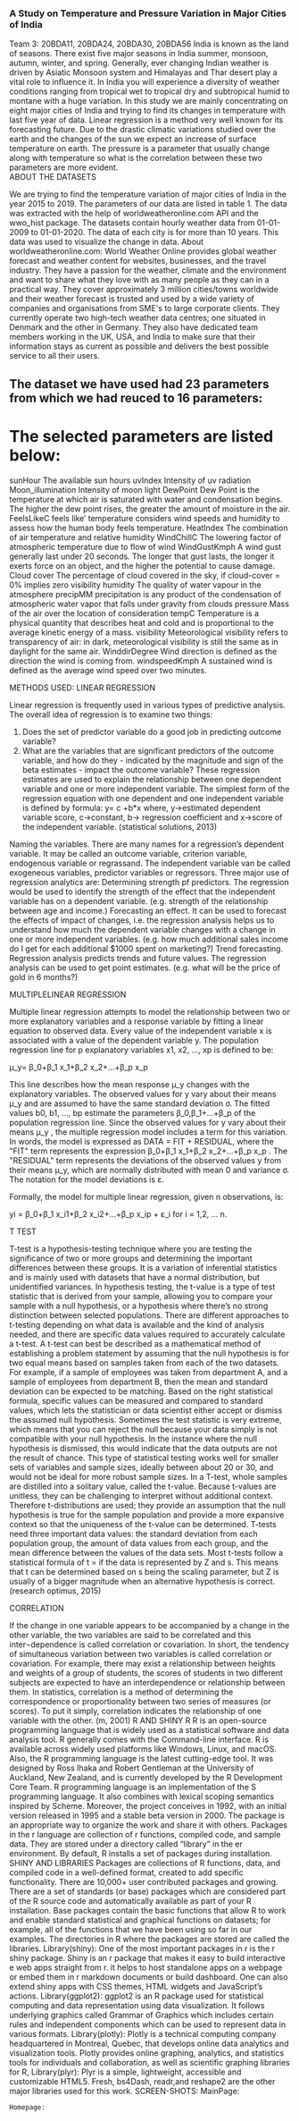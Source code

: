 ### A Study on Temperature and Pressure Variation in Major Cities of India
Team 3: 20BDA11, 20BDA24, 20BDA30, 20BDA56 
India is known as the land of seasons. There exist five major seasons in India summer, monsoon, autumn, winter, and spring. Generally, ever changing Indian weather is driven by Asiatic Monsoon system and Himalayas and Thar desert play a vital role to influence it. In India you will experience a diversity of weather conditions ranging from tropical wet to tropical dry and subtropical humid to montane with a huge variation. 
In this study we are mainly concentrating on eight major cities of India and trying to find its changes in temperature with last five year of data. Linear regression is a method very well known for its forecasting future. Due to the drastic climatic variations studied over the earth and the changes of the sun we expect an increase of surface temperature on earth. 
The pressure is a parameter that usually change along with temperature so what is the correlation between these two parameters are more evident.  
ABOUT THE DATASETS
 
We are trying to find the temperature variation of major cities of India in the year 2015 to 2019. The parameters of our data are listed in table 1.
The data was extracted with the help of worldweatheronline.com API and the wwo_hist package. The datasets contain hourly weather data from 01-01-2009 to 01-01-2020. The data of each city is for more than 10 years. This data was used to visualize the change in data.
About worldweatheronline.com:
World Weather Online provides global weather forecast and weather content for websites, businesses, and the travel industry. They have a passion for the weather, climate and the environment and want to share what they love with as many people as they can in a practical way. 
They cover approximately 3 million cities/towns worldwide and their weather forecast is trusted and used by a wide variety of companies and organisations from SME's to large corporate clients.
They currently operate two high-tech weather data centres; one situated in Denmark and the other in Germany. They also have dedicated team members working in the UK, USA, and India to make sure that their information stays as current as possible and delivers the best possible service to all their users. 


## The dataset we have used had 23 parameters from which we had reuced to 16 parameters:

# The selected parameters are listed below:
sunHour	The available sun hours 
uvIndex	Intensity of uv radiation
Moon_illumination 	Intensity of moon light 
DewPoint	Dew Point is the temperature at which air is saturated with water and condensation begins. The higher the dew point rises, the greater the amount of moisture in the air. 
FeelsLikeC	feels like’ temperature considers wind speeds and humidity to assess how the human body feels temperature.
HeatIndex	The combination of air temperature and relative humidity 
WindChillC	The lowering factor of atmospheric temperature due to flow of wind
WindGustKmph	A wind gust generally last under 20 seconds. The longer that gust lasts, the longer it exerts force on an object, and the higher the potential to cause damage.
Cloud cover	The percentage of cloud covered in the sky, if cloud-cover = 0% implies zero visibility
humidity	The quality of water vapour in the atmosphere
precipMM	precipitation is any product of the condensation of atmospheric water vapor that falls under gravity from clouds
pressure	Mass of the air over the location of consideration
tempC	Temperature is a physical quantity that describes heat and cold and is proportional to the average kinetic energy of a mass. 
visibility	Meteorological visibility refers to transparency of air: in dark, meteorological visibility is still the same as in daylight for the same air.
WinddirDegree	 Wind direction is defined as the direction the wind is coming from.
windspeedKmph	A sustained wind is defined as the average wind speed over two minutes.

METHODS USED: 
LINEAR REGRESSION
 
Linear regression is frequently used in various types of predictive analysis. The overall idea of regression is to examine two things:
1. Does the set of predictor variable do a good job in predicting outcome variable? 
2. What are the variables that are significant predictors of the outcome variable, and how do they - indicated by the magnitude and sign of the beta estimates - impact the outcome variable? 
These regression estimates are used to explain the relationship between one dependent variable and one or more independent variable. The simplest form of the regression equation with one dependent and one independent variable is defined by formula:
y= c +b*x
where, y→estimated dependent variable score,
c→constant,
b→ regression coefficient and
x→score of the independent variable. (statistical solutions, 2013)

Naming the variables. There are many names for a regression’s dependent variable. It may be called an outcome variable, criterion variable, endogenous variable or regrassand. The independent variable van be called exogeneous variables, predictor variables or regressors.
Three major use of regression analytics are:
	Determining strength pf predictors.
The regression would be used to identify the strength of the effect that the independent variable has on a dependent variable. (e.g. strength of the relationship between age and income.)
	Forecasting an effect.
It can be used to forecast the effects of impact of changes, i.e. the regression analysis helps us to understand how much the dependent variable changes with a change in one or more independent variables. (e.g. how much additional sales income do I get for each additional $1000 spent on marketing?)
	Trend forecasting.
Regression analysis predicts trends and future values. The regression analysis can be used to get point estimates. (e.g. what will be the price of gold in 6 months?)
 
MULTIPLELINEAR REGRESSION
 
Multiple linear regression attempts to model the relationship between two or more explanatory variables and a response variable by fitting a linear equation to observed data. Every value of the independent variable x is associated with a value of the dependent variable y. 
The population regression line for p explanatory variables x1, x2, ..., xp is defined to be: 

μ_y= β_0+β_1 x_1+β_2 x_2+...+β_p x_p  

This line describes how the mean response μ_y changes with the explanatory variables. The observed values for y vary about their means μ_y and are assumed to have the same standard deviation σ. The fitted values b0, b1, ..., bp estimate the parameters β_0,β_1+...+β_p of the population regression line.
Since the observed values for y vary about their means μ_y , the multiple regression model includes a term for this variation. 
In words, the model is expressed as DATA = FIT + RESIDUAL, 
where the "FIT" term represents the expression β_0+β_1 x_1+β_2 x_2+...+β_p x_p . 
The "RESIDUAL" term represents the deviations of the observed values y from their means μ_y, which are normally distributed with mean 0 and variance σ. The notation for the model deviations is ε.

Formally, the model for multiple linear regression, given n observations, is:

yi = β_0+β_1 x_i1+β_2 x_i2+...+β_p x_ip  + ε_i    for i = 1,2, ... n.

 
T TEST
 
T-test is a hypothesis-testing technique where you are testing the significance of two or more groups and determining the important differences between these groups. It is a variation of inferential statistics and is mainly used with datasets that have a normal distribution, but unidentified variances. In hypothesis testing, the t-value is a type of test statistic that is derived from your sample, allowing you to compare your sample with a null hypothesis, or a hypothesis where there’s no strong distinction between selected populations. There are different approaches to t-testing depending on what data is available and the kind of analysis needed, and there are specific data values required to accurately calculate a t-test.
A t-test can best be described as a mathematical method of establishing a problem statement by assuming that the null hypothesis is for two equal means based on samples taken from each of the two datasets. For example, if a sample of employees was taken from department A, and a sample of employees from department B, then the mean and standard deviation can be expected to be matching.
Based on the right statistical formula, specific values can be measured and compared to standard values, which lets the statistician or data scientist either accept or dismiss the assumed null hypothesis. Sometimes the test statistic is very extreme, which means that you can reject the null because your data simply is not compatible with your null hypothesis. In the instance where the null hypothesis is dismissed, this would indicate that the data outputs are not the result of chance. This type of statistical testing works well for smaller sets of variables and sample sizes, ideally between about 20 or 30, and would not be ideal for more robust sample sizes.
In a T-test, whole samples are distilled into a solitary value, called the t-value. Because t-values are unitless, they can be challenging to interpret without additional context. Therefore t-distributions are used; they provide an assumption that the null hypothesis is true for the sample population and provide a more expansive context so that the uniqueness of the t-value can be determined.
T-tests need three important data values: the standard deviation from each population group, the amount of data values from each group, and the mean difference between the values of the data sets.
Most t-tests follow a statistical formula of t = if the data is represented by Z and s.  This means that t can be determined based on s being the scaling parameter, but Z is usually of a bigger magnitude when an alternative hypothesis is correct. (research optimus, 2015)


 
CORRELATION
 
If the change in one variable appears to be accompanied by a change in the other variable, the two variables are said to be correlated and this inter¬dependence is called correlation or covariation.
In short, the tendency of simultaneous variation between two variables is called correlation or covariation. For example, there may exist a relationship between heights and weights of a group of students, the scores of students in two different subjects are expected to have an interdependence or relationship between them.
In statistics, correlation is a method of determining the correspondence or proportionality between two series of measures (or scores). To put it simply, correlation indicates the relationship of one variable with the other. (m, 2001) 
R AND SHINY
R
R is an open-source programming language that is widely used as a statistical software and data analysis tool. R generally comes with the Command-line interface. R is available across widely used platforms like Windows, Linux, and macOS. Also, the R programming language is the latest cutting-edge tool. 
It was designed by Ross Ihaka and Robert Gentleman at the University of Auckland, New Zealand, and is currently developed by the R Development Core Team. R programming language is an implementation of the S programming language. It also combines with lexical scoping semantics inspired by Scheme. Moreover, the project conceives in 1992, with an initial version released in 1995 and a stable beta version in 2000.
The package is an appropriate way to organize the work and share it with others. Packages in the r language are collection of r functions, compiled code, and sample data. They are stored under a directory called “library” in the er environment. By default, R installs a set of packages during installation.
SHINY AND LIBRARIES
Packages are collections of R functions, data, and compiled code in a well-defined format, created to add specific functionality. There are 10,000+ user contributed packages and growing.
There are a set of standards (or base) packages which are considered part of the R source code and automatically available as part of your R installation. Base packages contain the basic functions that allow R to work and enable standard statistical and graphical functions on datasets; for example, all of the functions that we have been using so far in our examples.
The directories in R where the packages are stored are called the libraries.
Library(shiny): One of the most important packages in r is the r shiny package. Shiny is an r package that makes it easy to build interactive e web apps straight from r. it helps to host standalone apps on a webpage or embed them in r markdown documents or build dashboard. One can also extend shiny apps with CSS themes, HTML widgets and JavaScript’s actions.
Library(ggplot2): ggplot2 is an R package used for statistical computing and data representation using data visualization. It follows underlying graphics called Grammar of Graphics which includes certain rules and independent components which can be used to represent data in various formats. 
Library(plotly): Plotly is a technical computing company headquartered in Montreal, Quebec, that develops online data analytics and visualization tools. Plotly provides online graphing, analytics, and statistics tools for individuals and collaboration, as well as scientific graphing libraries for  R,
Library(plyr): Plyr is a simple, lightweight, accessible and customizable HTML5.
Fresh, bs4Dash, readr,and reshape2 are the other major libraries used for this work. 
SCREEN-SHOTS:
	MainPage:
 
	Homepage:
 

 













	Data Table Page:
 

	Analysis Page:

 

	Info Page:
	 





MUMBAI

The original dataset contained around 26 parameters. Here, in this project we wish to study and analyse the variation of temperature with respect to each of the parameters present in our dataset. Simple Linear Regression had been applied to our data considering tempC as the dependent variable. The Adjusted R-Squared value is significantly less for the Simple Linear Regression Model which suggests that the model does not have a good fit. Therefore, Multiple Linear Regression has been applied and the Adjusted R-Squared Value is 0.8932 which suggests a good fit. The Relative Standard Error is 0.03430593 which states that it is accurate enough. It has been observed that p-value of the regression model is 0.2*10-16, which states it contains highly significant predictors at 5% level of significance. 
 Based on the t-statistics (at 5 % level of significance) and corrplot, the parameters that have been selected for studying and understanding the variation are listed as follows:
	maxTempC- (correlation value: 0.5880154) refers to the maximum temperature recorded. Measured in Degree Celsius.
	minTempC- (correlation value: 0.51059462) refers to the minimum temperature recorded. Measured in Degree Celsius.
	FeelsLikeC- (correlation value:0.94213123) The "feels like" temperature is a measurement of how hot or cold it really feels like outside. The “Feels Like” temperature relies on environmental data including the ambient air temperature, relative humidity, and wind speed to determine how weather conditions feel to bare skin. It is measured in degrees Celsius.
	SunHour- (correlation value:0.23621959) refers to the solar insolation which a particular location would receive if the sun were shining at its maximum value for a certain number of hours. Though the correlation value is less, this parameter has been considered because Mumbai has a tropical climate.
	uvIndex.1-( correlation value:0.77908562) The UV Index represents the amount of skin-damaging UV radiation reaching the earth's surface at any instant of time. The basic UV Index forecast is given for solar noon — the sun's highest point in the sky and the time of the highest fluctuation in UV radiation (under clear sky conditions).
	windDirDegree-( correlation value: 0.48977288) Refers to the direction of the approaching south-west monsoon winds which is the primary cause of rainfall in Mumbai city.  Though the correlation value is less, this parameter has been considered because Mumbai lies on the windward side of the western Ghats. The wind direction degree helps to understand the impact and hence the total amount of precipitation experienced.
	Humidity- (correlation value: -0.25691379) refers to the amount of moisture present in the air. We have expressed humidity in terms of %. Though the correlation value is less, this parameter has been considered because Mumbai has a coastal location. Therefore, the level of humidity is an important factor to understand the variation in temperature.
	HeatIndexC- (correlation value: 0.93937543) The heat index, also known as the apparent temperature, is what the temperature feels like to the human body when relative humidity is combined with the air temperature. It is measured in degrees Celsius.
	WindChillC- (correlation value:0.90480811) A wind chill factor is a measure of the cooling effect of the wind on the temperature of the air.
The coefficient of the above significant predictor variables has been obtained to understand the effect on tempC for per unit change of these parameters. The coefficients of the selected parameters have been listed in a tabular format:

Sr. No	Parameter 	Co-efficient 
1.	maxtempC	0.0406528645
2.	mintempC	0.2862896583
3.	FeelsLikeC	0.6282222378
4.	humidity	 -0.0441454478
5.	uvIndex.1	0.1951959568
6.	HeatIndexC	-0.6724502969
7.	sunHour	0.1555361737
8.	WinddirDegree	0.0016865462
9.	WindChillC	 0.5725203215
 
Therefore, the regression equation can be framed as:
tempC = 9.26 + 0.0407*maxtempC + 0.286*mintempC + 0.629*FeelsLikeC - 0.044*humidity +  0.195*uvIndex.1 - 0.672*HeatIndexC +   0.1555*sunHour  + 0.00168*winddirDegree + 0.57*WindChillC 
We can say that if the maxtempC increases by one degree, the tempC increases by 0.0407 Degrees considering that remaining all the other independent variables are kept constant.
“+” Indicates an increase and “-” Indicates a decrease. 


YEARLY ANALYSIS OF THE PARAMETERS: (using BoxPlot)
	TempC
For all the years 2015-20, the distribution is right-skewed which means the variation is more in the upper 50% of the data as (Q3 - Q2)>(Q2-Q1). Since the temperature has been recorded on an hourly basis for our dataset. Therefore, for a given day if the mean tempC recorded is above the median value, there is more variation in the hourly recorded temperature for that day. The boxplots for the years 2015,2016 and 2017 are significantly thick compared to the others which states enough variation is present and the prediction might not be very accurate. The year 2020 shows the presence of outliers as well. Note: Year 2020 has observation till the month of Jan.
	Humidity: 
For the year 2015, 2017 and 2018 it is left-skewed which means more variation has been observed in the lower 50% of the observation. The years 2016, 2019 and 2020 are right-skewed. As the boxplot for the year 2018 is considerably thin, it states that the variation is less, and it is more consistent compared to the remaining years. Note: Year 2020 has observations only from the month of January.
	 MaxtempC:

No variation has been observed in the maximum temperature that has been recorded over the last four years from 2015-2019.  All the maximum temperatures recorded on an hourly basis for the years are approximately equal to the median value. The year 2020 shows a left-skewed boxplot which means more variation in the lower quartiles has been observed. Note: Year 2020 has observations only from the month of January.
4. MintempC
No variation has been observed in the minimum temperature that has been recorded over the last four years from 2015-2019. All the minimum temperatures recorded on an hourly basis for the years are approximately equal to the median value. The year 2020 shows an uniformly skewed boxplot. Note: Year 2020 has observations only from the month of January

5. FeelsLikeC
We can clearly say that the median FeelsLikeC is varying considerably over the years. All the years except 2015 and 2019 have a right skewed boxplot which means variation is more in the upper 50%  of the observations. The years 2015 and 2019 have a uniformly skewed boxplot.The year 2018 has a very thin boxplot which states the variation is less and it is consistent as opposed to the year 2016 where the variation will be much higher since the boxplot is thicker. Year 2020 shows presence of outliers. Note: Year 2020 has observations only from the month of January.

6. sunHour
The sunHour recorded over the last four years (2015-2020) shows no significant variation. All the observations recorded are approximately equal to the median value. The year 2020 has a left-skewed boxplot which means more variation in the lower 50% of the observation. It also contains an unusually higher number of outliers. Note: Year 2020 has observations only from the month of January.
7. uvIndex.1

All the boxplots are highly left-skewed which means significant variation in the lower 50% of the observation.  The boxplots are highly thick which suggests a high range, enough variation and lack of consistency. The median value of all the years also varies . Note: Year 2020 has observations only from the month of January.
8.  HeatIndexC
The years 2015, 2016, 2017, 2018 and 2020 show a right-skewed box plot suggesting variation is high in the upper 50% of the observation. The boxplot for the year 2019 is uniformly skewed. The boxplot of the year 2020 contains outliers. Boxplot for the year 2015 is comparatively thinner which suggests a low range and better consistency (i.e. less of variation). Note: Year 2020 has observations only from the month of January.
9. winddirDegree
The year 2015, 2018 and 2020 are left-skewed and the years 2016, 2017 and 2019 are right skewed. All the boxplots suggest that over the five years the range of the wind direction(in degrees) is considerably high suggesting lack of consistency and presence of high amount of variation. Note: Year 2020 has observations only from the month of January.
10. WindChillC
The boxplot for the years 2015, 2016, 2017, 2018 and 2019 are right-skewed. The boxplot of the year 2020 though uniformly skewed contains outliers. The boxplot for the 2018 is very thin which suggests less variation and more consistency compared to the other plots. Note: Year 2020 has observations only from the month of January.



RESULTS:
 
	2015
	 Mean maxtempC: 28 ℃
	Mean mintempC: 20 ℃
	Mean sunHour: 11 Hours
	Mean uvIndex.1: 6
	Mean FeelsLikeC: 25.04 ℃
	Mean Humidity: 61.42 %
	Mean HeatIndexC: 26
	Mean winddirDegree: 209.3 °
	Mean WindChillC : 24.62°
2.  2016
	 Mean maxtempC: 32 ℃
	Mean mintempC: 23 ℃
	Mean sunHour: 11 Hours
	Mean uvIndex.1: 4.50
	Mean FeelsLikeC: 32.12℃
	Mean Humidity: 44.12  %
	Mean HeatIndexC: 32.12
	Mean winddirDegree: 163.1°
	Mean WindChillC : 30.83°
 
 
3.  2017
	 Mean maxtempC: 30 ℃
	Mean mintempC: 22 ℃
	Mean sunHour: 11 Hours
	Mean uvIndex.1:4.167
	Mean FeelsLikeC: 31.67℃
	Mean Humidity: 51.92  %
	Mean HeatIndexC:31.67
	Mean winddirDegree: 135.21°
	Mean WindChillC : 29.96°
4.  2018
	 Mean maxtempC: 28 ℃
	Mean mintempC: 22 ℃
	Mean sunHour: 11 Hours
	Mean uvIndex.1: 4.125
	Mean FeelsLikeC: 29.17℃
	Mean Humidity: 52.75 %
	Mean HeatIndexC: 29.17
	Mean winddirDegree: 220.1°
	Mean WindChillC : 27.92°
 

 
5.   2019
	 Mean maxtempC: 32 ℃
	Mean mintempC: 24 ℃
	Mean sunHour: 11 Hours
	Mean uvIndex.1: 4.375
	Mean FeelsLikeC: 28.17℃
	Mean Humidity: 40 %
	Mean HeatIndexC: 28.17
	Mean winddirDegree: 148.0°
	Mean WindChillC : 27.46 °
6.  2020
	 Mean maxtempC: 30.76 ℃
	Mean mintempC: 24.93 ℃
	Mean sunHour: 10.76 Hours
	Mean uvIndex.1: 4.29
	Mean FeelsLikeC: 32.83℃
	Mean Humidity: 66.75 %
	Mean HeatIndexC: 32.89
	Mean winddirDegree: 213.3°
	Mean WindChillC : 29.1°
 

 











PUNE

AVERAGE WEATHER IN PUNE INDIA:

The purposes of this report, the geographical coordinates of Pune are 18.520 deg latitude, 73.855 deg longitude, and 554 m elevation.
In Pune, the wet season is oppressive, windy, and overcast; the dry season is mostly clear; and it is hot year-round. Over the course of the year, the temperature typically varies from 9°C to 36°C.
Pune experiences three seasons: summer, monsoon, and winter. Typical summer months are from mid-March to mid-June. The warmest month in Pune is May. The city often has heavy dusty winds in May, with humidity remaining high. Even during the hottest months, the nights are usually cool due to Pune's high altitude 560 m.
The monsoon lasts from June to October, with moderate rainfall and temperatures ranging from 22 to 28 °C. Most of the 722 mm (28.43 in) of annual rainfall in the city falls between June and September, and July is the wettest month of the year.
For most of December and January the daytime temperature hovers around 26 °C while night temperatures are around below 9 °C. 
Based on the fact of the greatest number of rainless days and with perceived temperatures between 24°C and 35°C, the best time of year to visit Pune for hot-weather activities is from early March to mid-May.
Correlation between the parameters and TempC:
Correlation is a standardized covariance measure that will tell you both the strength and direction of the relationship between two different variables (i.e. as one variable increases in value, does the other variable also increase? as one variable increases in value, does the other variable decrease?) Correlation coefficients can only take on values between -1 and +1. The correlation function should be calculating the correlation of each attribute against every other attribute in your dataset; if you have k numeric attributes in your dataset, then you will have a correlation matrix returned with shape kxk showing the correlation coefficients for each possible pair of attributes. 
Initially, P-value test was considered to identify the significant parameters. But due to the large sample size of the data, 






The function corrplot(), in the package of the same name, creates a graphical display of a correlation matrix, highlighting the most correlated variables in a data table. In this plot, correlation coefficients are colored according to the value. Correlation matrix can be also reordered according to the degree of association between variables.

From the correlation matrix applied to the given data set. We find that with that the most significant parameters are the FeelsLikeC, HeatIndexC and WindChillC. All of which have a very strong positive relationship with tempC.
	FeelsLikeC: It is the temperature considering wind speeds and humidity to assess how the human body feels temperature. Correlation value: 0.98973017
	HeatIndexC: It is the temperature that is felt by the human body when relative humidity is combined with the air temperature. Correlation value: 0.98576327
	WindChillC: It is the temperature that the environment feels like due to wind speed. The greater the wind speed, the colder the environment feels. Correlation value: 0.97453891
	UVIndexMax and UVIndexMin: It is the intensity of UV radiation. 
Correlation values: 0.89966364 and 0.85727290, respectively.
	SunHour: The available sun hours. Correlation values: 0.77508902
	Humidity: Here the relative humidity is expressed as a percent. Pune experiences extreme seasonal variation in the perceived humidity. Correlation value: -0.58304699
	WinddirDegree: Wind direction is defined as the direction the wind is coming from. 
Correlation value: 0.40505048 Though the correlation value is low, the direction and speed of wind and contribute towards the monsoons in Pune. 

An Overall yearly analysis
Temperature:
 
Year 2015:
The highest maximum temperature at monthly average was in May at 37.2℃, while the lowest minimum temperature at monthly average was in January 15℃. But the Feels like temperature was almost consistent throughout the year at around 26.5°C. 
Year 2016:
The highest maximum temperature at monthly average was in April at 38℃, while the lowest minimum temperature at a monthly average was in January 15℃. But the Feels like temperature was the highest at around 31°C during the month of May. 
Year 2017:
The highest maximum temperature at monthly average was in April at 38℃, while the lowest minimum temperature at a monthly average was in January 14.6℃. But the Feels like temperature was the highest at around 31.3°C during the month of May

Year 2018:
The highest maximum temperature at monthly average was in May at 37℃, while the lowest minimum temperature at a monthly average was in December 16.7℃. But the Feels like temperature was the highest at around 31.9°C during the month of May. 
Year 2019:
The highest maximum temperature at monthly average was in April at 38.8℃, while the lowest minimum temperature at a monthly average was in December 19.2℃. But the Feels like temperature was the highest at around 32.7°C during the month of May. 

Sun Hour:
 

Year 2015:
The most amount of sun light was during the month of May, with a monthly average of 12.5 hours. The UV index was of maximum value during the summer months of April-May. 
Year 2016:
The most amount of sun light was during the month of May, with a monthly average of 12.2 hours. The UV index was of maximum value during the summer months of April-May. 
Year 2017:
The most amount of sun light was during the month of May, with a monthly average of 12.4 hours. The UV index was of maximum value during the summer months of May-June. 
Year 2018:
The most amount of sun light was during the month of May, with a monthly average of 12.4 hours. The UV index was of maximum value during the summer months of March-May. 
Year 2019:
The most amount of sun light was during the month of May, with a monthly average of 12.4 hours. The UV index was of maximum value during the summer months of March-May. 
Rainfall:

 

Year 2015:
The rainfall was the highest during the month of June with the average of 0.182mm, the relative humidity was the highest during the months of July and August at a combined monthly average of 81.8%, the average dew point was a highest during the months of June to September at 20.5°C, all of which are consistent with the  monsoon months. The pressure was consistent throughout the year at around 1010mb. 
Year 2016:
The rainfall was the highest during the month of July with the average of 0.172mm, the relative humidity was the highest during the months of July and August at a combined monthly average of 87.4%, the average dew point was the highest during the months of June to September at 20.8°C, all of which are consistent with the  monsoon months. The pressure was consistent throughout the year at around 1010.3mb. 
Year 2017:
The rainfall was the highest during the month of June with the average of 0.201mm, the relative humidity was the highest during the months of July and August at a combined monthly average of 87.4%, the average dew point was the highest during the months of June to September at 20.7°C, all of which are consistent with the  monsoon months. The pressure was consistent throughout the year at around 1010.1mb.
Year 2018:
The rainfall was the highest during the month of June with the average of 0.215mm, the relative humidity was the highest during the months of July and August at a combined monthly average of 83.7%, the average dew point was the highest during the months of June to September at 20.3°C, all of which are consistent with the  monsoon months. The pressure was consistent throughout the year at around 1010mb. 
Year 2019:
The rainfall was the highest during the month of October with the average of 0.69mm, the relative humidity was the highest during the months of July-October at a combined monthly average of 83%, the average dew point was the highest during the months of June to October at 20.8°C, all of which are consistent with the  monsoon months. The pressure was consistent throughout the year at around 1009.8mb.

WindChillC
 
Year 2015:
The wind speed was the highest during the month of July with the monthly average of 17.3 Kmph.
Year 2016:
The wind speed was the highest during the month of July with the monthly average of 14 Kmph.
Year 2017:
The wind speed was the highest during the month of July with the monthly average of 17.9 Kmph.
Year 2018:
The wind speed was the highest during the month of July with the monthly average of 20.7 Kmph.
Year 2019:
The wind speed was the highest during the month of August with the monthly average of 18.6 Kmph.
 






JAIPUR
Jaipur is the capital and largest city of Rajasthan, India. It has a monsoon influenced hot semi-arid climate with long extremely hot summers and short, mild warm winters. It is in the east border of Thar Desert which is the only desert of India. In western direction it shares a common international boundary of mesmerizing and mysterious desert with Pakistan. Jaipur is situated at an altitude of 431 meters (1417 feet) above the sea level and it is enclosed by Aravalli hills on form three sides. 
While comparing the Jaipur tempC with other parameters we have found that wind gust and visibility does not affect the change of temperature over 10 year. But maxtempC, mintempC, uvindex, feelslikeC, heatindexC and windchillC are highly positively correlated whereas pressure and humidity are negatively correlated. After 5 year of time period, the temperature of the Jaipur city has a increase in its value.

Correlation of tempC and other parameters:
Simple Linear Regression had been applied to our data considering tempC as the dependent variable. The Adjusted R-Squared value is significantly less for the Simple Linear Regression Model which suggests that the model does not have a good fit. Therefore, Multiple Linear Regression has been applied and the Adjusted R-Squared Value is 0.9885 which suggests a good fit. The Relative Standard Error is 0.01091 which states that it is accurate enough. It has been observed that p-value of the regression model is 0.2*10-16, which states it contains highly significant predictors at 5% level of significance. 
 Based on the t-statistics (at 5 % level of significance) and correlation plot, the parameters that have been selected for studying and understanding the variation are listed as follows:

windchilC: It is the temperature that the environment feels like due to wind speed. The greater the wind speed, the colder the environment feels. Correlation value:0.879
sunHour: the time in which solar radiation available. Correlation values:0.9231
uvindex: the factor describing the intensity of uv radiation. Correlation value:0.874
humidity: the amount of water content in the atmosphere. Correlation value is -0.571


  
2015:
In the year 2015 the maximum temperature recorded in the month of May 42.89-degree Celsius and the minimum reported in the month of January 21.32 degree Celsius. even though it reported a temp of 42degree Celsius the feel like temperature was in the entire year was 28 degree Celsius. Throughout the year pressure showed a constant value of 1010. The rainfall was highest during the month of July 220.8mm.
2016:
The highest temperature reported in the month of May 43 degree Celsius and min temperature reports in the month of January which was 18 degree Celsius. The average moon illumination was much lower than all other years but the value of uv index has got a increase by 0.1. in the year 2016 the average feel like temperature was reported as29.8-degree Celsius. The clod cover in the sky reduced and also the humidity reduced. Which in turn result in the increase of the temperature value.
2017:
The maximum of the year 2017 reported in the month of may and august which was greater than 40 degree Celsius. The minimum temperature reported in the month of December which was 20 degree Celsius. The average cloud cover shows a significant reduction and the humidity also reduces, which increase the temperature on the earth surface. The highest rainfall reported in the month of august which was 268mm. but the pressure was remain a constant 1009 throughout the year. 
2018:
The average maximum temperature has a drop when compared with the other maximum temperature. The minimum temperature obtained in the month of January and maximum temperature reported on may. The uv index values increased and the visibility factor is reducing by a .002 value. The most of the rain reported in the month of august 280.4mm. humidity value also increased during the year of 2018. The pressure was a constant 1010.
2019:
The highest maximum temperature at monthly average was in august at 42 degree Celsius, while the lowest minimum temperature at a monthly average was in December 14 degree Celsius. But the Feels like temperature was the highest at around 32 during the month of May. The rainfall was the highest during the month of June with the average of 215mm.

Form the above observations we can conclude that most of days in Jaipur is sunny and only the month of July and august show a little bit variation. The maximum temperature experienced by Jaipur in the month of May and June greater than 40 degree Celsius whereas January and December have a temperature less than 15 degree Celsius. During the month of September precipitation is taking a value greater than 100mm even though most of the days in a year are dry. The wind has the highest speed during the month of June greater than 28km/h. the monsoon creates a steady strong wind from the December to April and calm wind from June to October.
 
CONCLUSION:
Analysing all the above cities together we are reaching to a conclusion that the temperature during the past five years neither increased or reduced. Instead over time we observed that the temperature was fluctuating but the value of uv index was showing a significant increase in the value.
Using Shiny we have made a dashboard where a user can see and compare for themselves the way the different parameters change, not only with respect to temperature alone but with other parameters if so needed. In this analysis Shiny was a great tool for generating graphs, it aided in the analysis of the data and the final output of the generated graphs reduced the effort of coding and allowed us to spend a significant amount time to study its observation.
